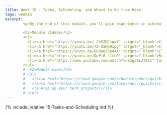 ```yaml
---
title: Week 15 - Tasks, Scheduling, and Where to Go from Here
tags: week15
excerpt: 
        <p>By the end of this module, you'll gain experience in scheduling tasks and look to the future.</p>

        <h2>Module Videos</h2>
        <ul>
          <li><a href="https://youtu.be/_Cb52DCzpwY" target="_blank">Cloud Tasks and Scheduler Overview [7:20]</a></li>
          <li><a href="https://youtu.be/7b-OaHp9Ipg" target="_blank">Cloud Scheduler Demo [16:15]</a></li>
          <li><a href="https://youtu.be/UHDp8J3enAA" target="_blank">Cloud Tasks Demo [19:55]</a></li>
          <li><a href="https://youtu.be/QpPi6-s1rLQ" target="_blank">Retrieval Augmented Generation (RAG) [15:17]</a></li>
          <li><a href="https://www.youtube.com/watch?v=k3go9LZf0CI" target="_blank">Course Wrapup</a></li>
        </ul>
        # <h2>Module Labs</h2>
        # <ul>
        #   <li><a href="https://cloud.google.com/scheduler/docs/quickstart" target="_blank">Cloud Scheduler Quick Start (see Blackboard)</a></li>
        #   <li><a href="https://cloud.google.com/tasks/docs/quickstart" target="_blank">Cloud Tasks Quick Start (see Blackboard)</a></li>
        #   <li>Wrap up your term projects!</li>
        # </ul>
---  
```


{% include_relative 15-Tasks-and-Scheduling.md %}
